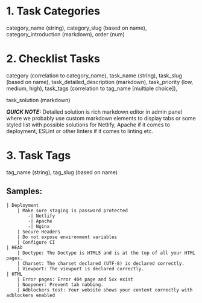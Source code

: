 # 1. Task Categories
category_name (string), category_slug (based on name), category_introduction (markdown), order (num)

# 2. Checklist Tasks
category (correlation to category_name), task_name (string), task_slug (based on name), task_detailed_description (markdown),
task_priority (low, medium, high), task_tags (correlation to tag_name [multiple choice]), 

task_solution (markdown)

***QUICK NOTE:*** Detailed solution is rich markdown editor in admin panel where we probably use custom markdown elements
to display tabs or some styled list with possible solutions for Netlify, Apache if it comes to deployment, ESLint or other linters
if it comes to linting etc.

# 3. Task Tags
tag_name (string), tag_slug (based on name)

## Samples:
```bazaar
| Deployment
    | Make sure staging is password protected
        -| Netlify
        -| Apache
        -| Nginx
    | Secure Headers
    | Do not expose environment variables
    | Configure CI
| HEAD
    | Doctype: The Doctype is HTML5 and is at the top of all your HTML pages.
    | Charset: The charset declared (UTF-8) is declared correctly.
    | Viewport: The viewport is declared correctly.
| HTML
    | Error pages: Error 404 page and 5xx exist
    | Noopener: Prevent tab nabbing.
    | Adblockers test: Your website shows your content correctly with adblockers enabled
```